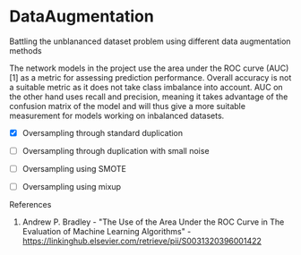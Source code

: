 # DataAugmentation
Battling the unblananced dataset problem using different data augmentation methods

The network models in the project use the area under the ROC curve (AUC)[1] as a metric for assessing prediction performance. Overall accuracy is not a suitable metric as it does not take class imbalance into account. AUC on the other hand uses recall and precision, meaning it takes advantage of the confusion matrix of the model and will thus give a more suitable measurement for models working on inbalanced datasets.

- [X] Oversampling through standard duplication
- [ ] Oversampling through duplication with small noise
- [ ] Oversampling using SMOTE 
- [ ] Oversampling using mixup 



References
1. Andrew P. Bradley - "The Use of the Area Under the ROC Curve in The Evaluation of Machine Learning Algorithms" - https://linkinghub.elsevier.com/retrieve/pii/S0031320396001422
